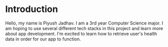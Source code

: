 # Introduction

Hello, my name is Piyush Jadhav. I am a 3rd year Computer Science major. I am hoping to use several different tech stacks in this project and learn more about app development. I'm excited to learn how to retrieve user's health data in order for our app to function.
